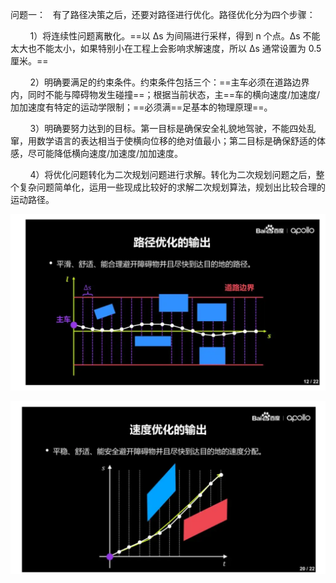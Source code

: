 问题一：
  有了路径决策之后，还要对路径进行优化。路径优化分为四个步骤：

        1）将连续性问题离散化。==以 ∆s 为间隔进行采样，得到 n 个点。∆s 不能太大也不能太小，如果特别小在工程上会影响求解速度，所以 ∆s 通常设置为 0.5 厘米。==

        2）明确要满足的约束条件。约束条件包括三个：==主车必须在道路边界内，同时不能与障碍物发生碰撞==；根据当前状态，主==车的横向速度/加速度/加加速度有特定的运动学限制；==必须满==足基本的物理原理==。

        3）明确要努力达到的目标。第一目标是确保安全礼貌地驾驶，不能四处乱窜，用数学语言的表达相当于使横向位移的绝对值最小；第二目标是确保舒适的体感，尽可能降低横向速度/加速度/加加速度。

        4）将优化问题转化为二次规划问题进行求解。转化为二次规划问题之后，整个复杂问题简单化，运用一些现成比较好的求解二次规划算法，规划出比较合理的运动路径。

![](images/Apollo规划_image_1.png)

![](images/Apollo规划_image_2.png)